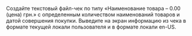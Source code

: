 Создайте текстовый файл-чек по типу «Наименование товара – 0.00 (цена) грн.» с определенным количеством наименований товаров и датой совершения покупки. Выведите на экран информацию из чека в формате текущей локали пользователя и в формате локали en-US. 
